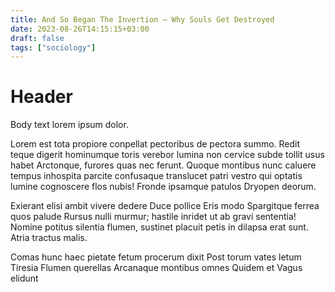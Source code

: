 ```yaml
---
title: And So Began The Invertion — Why Souls Get Destroyed
date: 2023-08-26T14:15:15+03:00
draft: false
tags: ["sociology"]
---
```


# Header

Body text lorem ipsum dolor.

Lorem est tota propiore conpellat pectoribus de pectora summo. Redit teque digerit hominumque toris verebor lumina non cervice subde tollit usus habet Arctonque, furores quas nec ferunt. Quoque montibus nunc caluere tempus inhospita parcite confusaque translucet patri vestro qui optatis lumine cognoscere flos nubis! Fronde ipsamque patulos Dryopen deorum. 

Exierant elisi ambit vivere dedere
Duce pollice
Eris modo
Spargitque ferrea quos palude
Rursus nulli murmur; hastile inridet ut ab gravi sententia! Nomine potitus silentia flumen, sustinet placuit petis in dilapsa erat sunt. Atria tractus malis.

Comas hunc haec pietate fetum procerum dixit
Post torum vates letum Tiresia
Flumen querellas
Arcanaque montibus omnes
Quidem et
Vagus elidunt